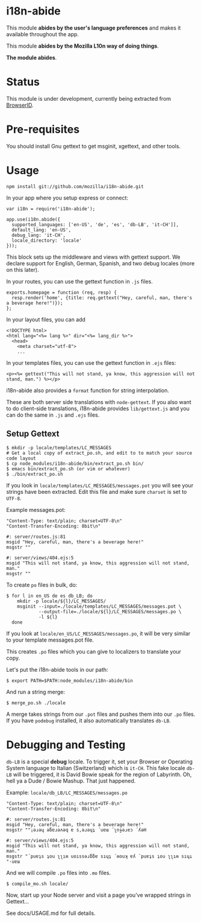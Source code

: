 # i18n-abide

This module **abides by the user's language preferences** and makes it
available throughout the app.

This module **abides by the Mozilla L10n way of doing things**.

**The module abides**.

# Status

This module is under development, currently being extracted from [BrowserID](https://github.com/mozilla/browserid).

# Pre-requisites

You should install Gnu gettext to get msginit, xgettext, and other tools.

# Usage

    npm install git://github.com/mozilla/i18n-abide.git

In your app where you setup express or connect:

    var i18n = require('i18n-abide');

    app.use(i18n.abide({
      supported_languages: ['en-US', 'de', 'es', 'db-LB', 'it-CH']],
      default_lang: 'en-US',
      debug_lang: 'it-CH',
      locale_directory: 'locale'
    }));

This block sets up the middleware and views with gettext support. We declare
support for English, German, Spanish, and two debug locales (more on this later).

In your routes, you can use the gettext function in ``.js`` files.

    exports.homepage = function (req, resp) {
      resp.render('home', {title: req.gettext("Hey, careful, man, there's a beverage here!")});
    };

In your layout files, you can add

    <!DOCTYPE html>
    <html lang="<%= lang %>" dir="<%= lang_dir %>">
      <head>
        <meta charset="utf-8">
        ...

In your templates files, you can use the gettext function in ``.ejs`` files:

    <p><%= gettext("This will not stand, ya know, this aggression will not stand, man.") %></p>

i18n-abide also provides a ``format`` function for string interpolation.

These are both server side translations with ``node-gettext``. If you also want to do client-side translations,
i18n-abide provides ``lib/gettext.js`` and you can do the same in ``.js`` and ``.ejs`` files.

## Setup Gettext

    $ mkdir -p locale/templates/LC_MESSAGES
    # Get a local copy of extract_po.sh, and edit to to match your source code layout
    $ cp node_modules/i18n-abide/bin/extract_po.sh bin/
    $ emacs bin/extract_po.sh (or vim or whatever)
    $ ./bin/extract_po.sh

If you look in ``locale/templates/LC_MESSAGES/messages.pot`` you will see your strings have been extracted.
Edit this file and make sure ``charset`` is set to ``UTF-8``.

Example messages.pot:

    "Content-Type: text/plain; charset=UTF-8\n"
    "Content-Transfer-Encoding: 8bit\n"

    #: server/routes.js:81
    msgid "Hey, careful, man, there's a beverage here!"
    msgstr ""

    #: server/views/404.ejs:5
    msgid "This will not stand, ya know, this aggression will not stand, man."
    msgstr ""

To create ``po`` files in bulk, do:

    $ for l in en_US de es db_LB; do
        mkdir -p locale/${l}/LC_MESSAGES/
        msginit --input=./locale/templates/LC_MESSAGES/messages.pot \
                --output-file=./locale/${l}/LC_MESSAGES/messages.po \
                -l ${l}
      done

If you look at ``locale/en_US/LC_MESSAGES/messages.po``, it will be very similar to your template messages.pot file.

This creates ``.po`` files which you can give to localizers to translate your copy.

Let's put the i18n-abide tools in our path:

    $ export PATH=$PATH:node_modules/i18n-abide/bin

And run a string merge:

    $ merge_po.sh ./locale

A merge takes strings from our ``.pot`` files and pushes them into our ``.po`` files. If you have ``podebug`` installed, it also automatically translates ``db-LB``.

# Debugging and Testing

``db-LB`` is a special
**debug** locale. To trigger it, set your Browser or Operating System language to Italian (Switzerland) which is ``it-CH``.  This fake locale ``db-LB`` will be triggered, it is David Bowie speak for the region of Labyrinth. Oh, hell ya a Dude / Bowie Mashup.
That just happened.

Example: ``locale/db_LB/LC_MESSAGES/messages.po``

    "Content-Type: text/plain; charset=UTF-8\n"
    "Content-Transfer-Encoding: 8bit\n"

    #: server/routes.js:81
    msgid "Hey, careful, man, there's a beverage here!"
    msgstr "‮Hǝʎ´ ɔɐɹǝɟnʅ´ ɯɐu´ ʇɥǝɹǝ,s ɐ qǝʌǝɹɐƃǝ ɥǝɹǝ¡"

    #: server/views/404.ejs:5
    msgid "This will not stand, ya know, this aggression will not stand, man."
    msgstr "‮⊥ɥıs ʍıʅʅ uoʇ sʇɐup´ ʎɐ ʞuoʍ´ ʇɥıs ɐƃƃɹǝssıou ʍıʅʅ uoʇ sʇɐup´ ɯɐu·"

And we will compile ``.po`` files into ``.mo`` files.

    $ compile_mo.sh locale/

Now, start up your Node server and visit a page you've wrapped strings in Gettext...

See docs/USAGE.md for full details.